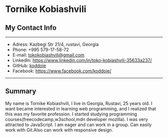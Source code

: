 # Tornike Kobiashvili

## My Contact Info

---

- Adress: Kazbegi Str 21/4, rustavi, Georgia
- Phone: +995 579-17-58-72
- E-mail: tokokobiashvili@gmail.com
- LinkedIn: https://www.linkedin.com/in/toko-kobiashvili-35633a237/
- GitHub: <a href="https://github.com/koddoie">koddoie</a>
- Facebook: <https://www.facebook.com/koddoie/>

---

## Summary

My name is Tornike Kobiashvili, I live in Georgia, Rustavi, 25 years old. I want became interested in learning web programming, and I realized that this was my favorite profession. I started studying programming courses(freecodecamp,w3school,mdn developer mozilla). I was very attracted to JavaScript. I am eager and can work in a group. Can easily work with Git.Also can work with responsive design.
